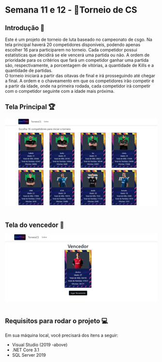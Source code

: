 # Semana 11 e 12 - 🥊Torneio de CS

## Introdução 📑

Este é um projeto de torneio de luta baseado no campeonato de csgo.
Na tela principal haverá 20 competidores disponíveis, podendo apenas
escolher 16 para participarem no torneio. Cada competidor possui
estatísticas que decidirá se ele vencerá uma partida ou não.
A ordem de prioridade para os critérios que fará um competidor
ganhar uma partida são, respectivamente, a porcentagem de vitórias,
a quantidade de Kills e a quantidade de partidas.
<br>
O torneio iniciará a partir das oitavas de final e irá
prosseguindo até chegar a final. A ordem e o chaveamento em que
os competidores irão competir é a partir da idade, onde na primeira
rodada, cada competidor irá competir com o competidor seguinte com a
idade mais próxima.

## Tela Principal 🏆

![tela_principal](/src/intro.png)
<br><br>

## Tela do vencedor 🥇

![tela_vencedor](./src/vencedor.png)
<br><br>

## Requisitos para rodar o projeto 💻

Em sua máquina local, você precisará dos itens a seguir:
- Visual Studio (2019 -above)
- .NET Core 3.1
- SQL Server 2019
<br><br> 
